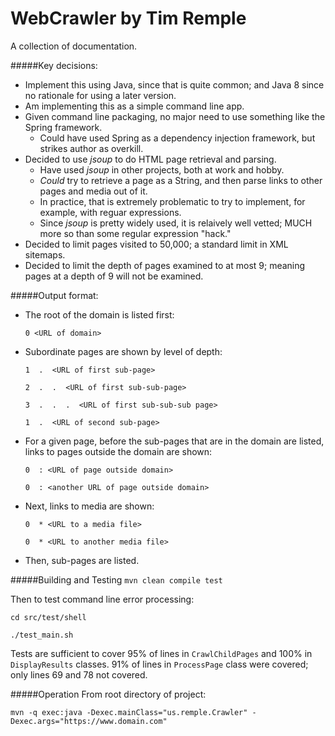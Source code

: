 # WebCrawler by Tim Remple

A collection of documentation.

#####Key decisions:
* Implement this using Java, since that is quite common; 
and Java 8 since no rationale for using a later version.
* Am implementing this as a simple command line app.
* Given command line packaging, no major need to use something like the Spring framework.
  * Could have used Spring as a dependency injection framework, but strikes author as overkill.
* Decided to use _jsoup_ to do HTML page retrieval and parsing.
  * Have used _jsoup_ in other projects, both at work and hobby.
  * _Could_ try to retrieve a page as a String, and then parse links to other pages and media out of it.
  * In practice, that is extremely problematic to try to implement, for example, with reguar expressions.
  * Since _jsoup_ is pretty widely used, it is relaively well vetted; 
  MUCH more so than some regular expression "hack."
* Decided to limit pages visited to 50,000; a standard limit in XML sitemaps.
* Decided to limit the depth of pages examined to at most 9; meaning pages at a depth of 9 will not be examined.
  
#####Output format:
* The root of the domain is listed first:

  `0 <URL of domain>`
  
* Subordinate pages are shown by level of depth:

  `1  .  <URL of first sub-page>`
  
  `2  .  .  <URL of first sub-sub-page>`
  
  `3  .  .  .  <URL of first sub-sub-sub page>`
  
  `1  .  <URL of second sub-page>`

* For a given page, before the sub-pages that are in the domain are listed, links to pages outside the domain are shown:

  `0  : <URL of page outside domain>`
  
  `0  : <another URL of page outside domain>`
  
* Next, links to media are shown:

  `0  * <URL to a media file>`
  
  `0  * <URL to another media file>`
  
* Then, sub-pages are listed.

#####Building and Testing
`mvn clean compile test`

Then to test command line error processing:

`cd src/test/shell`

`./test_main.sh`

Tests are sufficient to cover 95% of lines in `CrawlChildPages` and 100% in `DisplayResults` classes.
91% of lines in `ProcessPage` class were covered; only lines 69 and 78 not covered.

#####Operation
From root directory of project:

`mvn -q exec:java -Dexec.mainClass="us.remple.Crawler" -Dexec.args="https://www.domain.com"`
